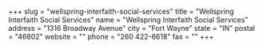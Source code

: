 +++
slug = "wellspring-interfaith-social-services"
title = "Wellspring Interfaith Social Services"
name = "Wellspring Interfaith Social Services"
address = "1316 Broadway Avenue"
city = "Fort Wayne"
state = "IN"
postal = "46802"
website = ""
phone = "260 422-6618"
fax = ""
+++
